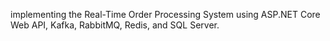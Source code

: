 implementing the Real-Time Order Processing System using ASP.NET Core Web API, Kafka, RabbitMQ, Redis, and SQL Server. 
